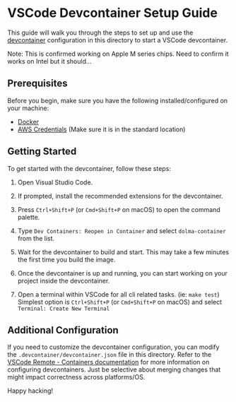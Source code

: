 # VSCode Devcontainer Setup Guide

This guide will walk you through the steps to set up and use the [devcontainer](https://code.visualstudio.com/docs/devcontainers/containers) configuration in this directory to start a VSCode devcontainer.

Note: This is confirmed working on Apple M series chips. Need to confirm it works on Intel but it should...

## Prerequisites

Before you begin, make sure you have the following installed/configured on your machine:

- [Docker](https://www.docker.com/)
- [AWS Credentials](https://docs.aws.amazon.com/cli/latest/userguide/cli-configure-files.html) (Make sure it is in the standard location)

## Getting Started

To get started with the devcontainer, follow these steps:

1. Open Visual Studio Code.

2. If prompted, install the recommended extensions for the devcontainer.

3. Press `Ctrl+Shift+P` (or `Cmd+Shift+P` on macOS) to open the command palette.

4. Type `Dev Containers: Reopen in Container` and select `dolma-container` from the list.

5. Wait for the devcontainer to build and start. This may take a few minutes the first time you build the image.

6. Once the devcontainer is up and running, you can start working on your project inside the devcontainer.

7. Open a terminal within VSCode for all cli related tasks. (ie: `make test`) Simplest option is `Ctrl+Shift+P` (or `Cmd+Shift+P` on macOS) and select `Terminal: Create New Terminal`

## Additional Configuration

If you need to customize the devcontainer configuration, you can modify the `.devcontainer/devcontainer.json` file in this directory. Refer to the [VSCode Remote - Containers documentation](https://code.visualstudio.com/docs/remote/containers) for more information on configuring devcontainers. Just be selective about merging changes that might impact correctness across platforms/OS.

Happy hacking!
